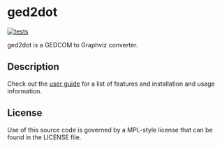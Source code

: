 # ged2dot

[![tests](https://github.com/vmiklos/ged2dot/workflows/tests/badge.svg)](https://github.com/vmiklos/ged2dot/actions")

ged2dot is a GEDCOM to Graphviz converter.

## Description

Check out the [user guide](https://vmiklos.hu/ged2dot/) for a list of features and
installation and usage information.

## License

Use of this source code is governed by a MPL-style license that can be found in the LICENSE file.
